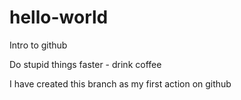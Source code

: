 # hello-world
Intro to github

Do stupid things faster - drink coffee

I have created this branch as my first action on github
